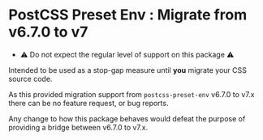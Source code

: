 # PostCSS Preset Env : Migrate from v6.7.0 to v7

- ⚠️ Do not expect the regular level of support on this package ⚠️

Intended to be used as a stop-gap measure until **you** migrate your CSS source code.

As this provided migration support from `postcss-preset-env` v6.7.0 to v7.x there can be no feature request, or bug reports.

Any change to how this package behaves would defeat the purpose of providing a bridge between v6.7.0 to v7.x.
